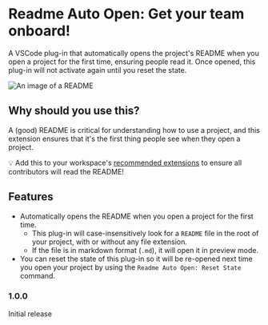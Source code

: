 # Readme Auto Open: Get your team onboard!

A VSCode plug-in that automatically opens the project's README when you open a project for the first time, ensuring people read it. Once opened, this plug-in will not activate again until you reset the state.

![An image of a README](https://raw.githubusercontent.com/sander1095/vscode-readme-auto-open/refs/heads/main/resources/readme-dark.png)

## Why should you use this?
A (good) README is critical for understanding how to use a project, and this extension ensures that it's the first thing people see when they open a project.

💡 Add this to your workspace's [recommended extensions](https://code.visualstudio.com/docs/editor/extension-marketplace#_workspace-recommended-extensions) to ensure all contributors will read the README!
## Features

- Automatically opens the README when you open a project for the first time.
  - This plug-in will case-insensitively look for a `README` file in the root of your project, with or without any file extension.
  - If the file is in markdown format (`.md`), it will open it in preview mode.
- You can reset the state of this plug-in so it will be re-opened next time you open your project by using the `Readme Auto Open: Reset State` command.

### 1.0.0

Initial release

